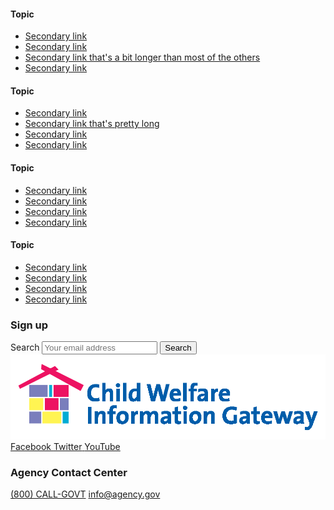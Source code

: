 <link href="/assets/css/prototype/approved/footer-styled.scss" rel="stylesheet">
<footer class="usa-footer usa-footer--big footer__section">
  <div class="usa-footer__primary-section">
    <div class="grid-container">
      <div class="grid-row grid-gap">
        <div class="tablet:grid-col-8">
          <nav class="usa-footer__nav" aria-label="Footer navigation">
            <div class="grid-row grid-gap-4">
              <div class="mobile-lg:grid-col-6 desktop:grid-col-3">
                <section class="usa-footer__primary-content usa-footer__primary-content--collapsible">
                  <h4 class="usa-footer__primary-link">Topic</h4>
                  <ul class="usa-list usa-list--unstyled">
                    <li class="usa-footer__secondary-link"><a href="javascript:void(0);">Secondary link</a></li>
                    <li class="usa-footer__secondary-link"><a href="javascript:void(0);">Secondary link</a></li>
                    <li class="usa-footer__secondary-link"><a href="javascript:void(0);">Secondary link that's a bit longer than most of the others</a></li>
                    <li class="usa-footer__secondary-link"><a href="javascript:void(0);">Secondary link</a></li>
                  </ul>
                </section>
              </div>
              <div class="mobile-lg:grid-col-6 desktop:grid-col-3">
                <section class="usa-footer__primary-content usa-footer__primary-content--collapsible">
                  <h4 class="usa-footer__primary-link">Topic</h4>
                  <ul class="usa-list usa-list--unstyled">
                    <li class="usa-footer__secondary-link"><a href="javascript:void(0);">Secondary link</a></li>
                    <li class="usa-footer__secondary-link"><a href="javascript:void(0);">Secondary link that's pretty long</a></li>
                    <li class="usa-footer__secondary-link"><a href="javascript:void(0);">Secondary link</a></li>
                    <li class="usa-footer__secondary-link"><a href="javascript:void(0);">Secondary link</a></li>
                  </ul>
                </section>
              </div>
              <div class="mobile-lg:grid-col-6 desktop:grid-col-3">
                <section class="usa-footer__primary-content usa-footer__primary-content--collapsible">
                  <h4 class="usa-footer__primary-link">Topic</h4>
                  <ul class="usa-list usa-list--unstyled">
                    <li class="usa-footer__secondary-link"><a href="javascript:void(0);">Secondary link</a></li>
                    <li class="usa-footer__secondary-link"><a href="javascript:void(0);">Secondary link</a></li>
                    <li class="usa-footer__secondary-link"><a href="javascript:void(0);">Secondary link</a></li>
                    <li class="usa-footer__secondary-link"><a href="javascript:void(0);">Secondary link</a></li>
                  </ul>
                </section>
              </div>
              <div class="mobile-lg:grid-col-6 desktop:grid-col-3">
                <section class="usa-footer__primary-content usa-footer__primary-content--collapsible">
                  <h4 class="usa-footer__primary-link">Topic</h4>
                  <ul class="usa-list usa-list--unstyled">
                    <li class="usa-footer__secondary-link"><a href="javascript:void(0);">Secondary link</a></li>
                    <li class="usa-footer__secondary-link"><a href="javascript:void(0);">Secondary link</a></li>
                    <li class="usa-footer__secondary-link"><a href="javascript:void(0);">Secondary link</a></li>
                    <li class="usa-footer__secondary-link"><a href="javascript:void(0);">Secondary link</a></li>
                  </ul>
                </section>
              </div>
            </div>
          </nav>
        </div>
        <div class="tablet:grid-col-4">
          <div class="usa-sign-up">
            <h3 class="site-preview-heading">Sign up</h3>
            <section aria-label="Default search component">
              <form class="usa-search" role="search">
                <label class="usa-sr-only" for="search-field-search-field"> Search </label>
                <input
                  class="usa-input"
                  id="search-field-search-field"
                  type="search"
                  name="search"
                  placeholder="Your email address"
                />
                <button class="usa-button footer__search__button" type="submit">
                  <span class="usa-search__submit-text">Search</span>
                </button>
              </form>
            </section>
          </div>
        </div>
      </div>
    </div>
  </div>
  <div class="footer__secondary">
    <div class="cwig__logo__section">
      <img src="/assets/img/prototype/cwig-logo-inverse-blue.png" alt="" class="cwig__logo__footer">
    </div>
    <div class="social__media__icons__footer">
      <a class="usa-social-link usa-social-link--facebook" href="javascript:void(0);">
        <span>Facebook</span>
      </a>
      <a class="usa-social-link usa-social-link--twitter" href="javascript:void(0);">
        <span>Twitter</span>
      </a>
      <a class="usa-social-link usa-social-link--youtube" href="javascript:void(0);">
        <span>YouTube</span>
      </a>
    </div>
    <div class="agency__contact__center">
      <h3 class="usa-footer__contact-heading">Agency Contact Center</h3>
      <a href="tel:1-800-555-5555" id="agency__tele">(800) CALL-GOVT</a>
      <a href="mailto:info@agency.gov">info@agency.gov</a>
    </div>
  </div>
</footer>